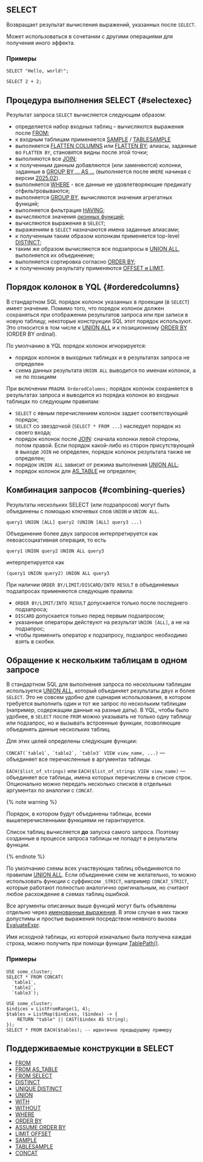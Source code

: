## SELECT

Возвращает результат вычисления выражений, указанных после `SELECT`.

Может использоваться в сочетании с другими операциями для получения иного эффекта.

### Примеры

```yql
SELECT "Hello, world!";
```

```yql
SELECT 2 + 2;
```


## Процедура выполнения SELECT {#selectexec}

Результат запроса `SELECT` вычисляется следующим образом:

* определяется набор входных таблиц – вычисляются выражения после [FROM](../select/from.md);
* к входным таблицам применяется [SAMPLE](sample.md) / [TABLESAMPLE](sample.md)
* выполняется [FLATTEN COLUMNS](../flatten.md#flatten-columns) или [FLATTEN BY](../flatten.md); алиасы, заданные во `FLATTEN BY`, становятся видны после этой точки;
* выполняются все [JOIN](../join.md);
* к полученным данным добавляются (или заменяются) колонки, заданные в [GROUP BY ... AS ...](../group_by.md) (выполняется после `WHERE` начиная с версии [2025.02](../../changelog/2025.02.md#group-by-expr-alias-where)).
* выполняется [WHERE](where.md) - все данные не удовлетворяющие предикату отфильтровываются;
* выполняется [GROUP BY](../group_by.md), вычисляются значения агрегатных функций;
* выполняется фильтрация [HAVING](../group_by.md#having);
* вычисляются значения [оконных функций](../window.md);
* вычисляются выражения в `SELECT`;
* выражениям в `SELECT` назначаются имена заданные алиасами;
* к полученным таким образом колонкам применяется top-level [DISTINCT](distinct.md);
* таким же образом вычисляются все подзапросы в [UNION ALL](union.md#union-all), выполняется их объединение;
* выполняется сортировка согласно [ORDER BY](order_by.md);
* к полученному результату применяются [OFFSET и LIMIT](limit_offset.md).

## Порядок колонок в YQL {#orderedcolumns}

В стандартном SQL порядок колонок указанных в проекции (в `SELECT`) имеет значение. Помимо того, что порядок колонок должен сохраняться при отображении результатов запроса или при записи в новую таблицу, некоторые конструкции SQL этот порядок используют.
Это относится в том числе к [UNION ALL](union.md#union-all) и к позиционному [ORDER BY](order_by.md) (ORDER BY ordinal).

По умолчанию в YQL порядок колонок игнорируется:

* порядок колонок в выходных таблицах и в результатах запроса не определен
* схема данных результата `UNION ALL` выводится по именам колонок, а не по позициям

При включении `PRAGMA OrderedColumns;` порядок колонок сохраняется в результатах запроса и выводится из порядка колонок во входных таблицах по следующим правилам:

* `SELECT` с явным перечислением колонок задает соответствующий порядок;
* `SELECT` со звездочкой (`SELECT * FROM ...`) наследует порядок из своего входа;
* порядок колонок после [JOIN](../join.md): сначала колонки левой стороны, потом правой. Если порядок какой-либо из сторон присутствующей в выходе `JOIN` не определен, порядок колонок результата также не определен;
* порядок `UNION ALL` зависит от режима выполнения [UNION ALL](union.md#union-all);
* порядок колонок для [AS_TABLE](from_as_table.md) не определен;


## Комбинация запросов {#combining-queries}

Результаты нескольких SELECT (или подзапросов) могут быть объединены с помощью ключевых слов `UNION` и `UNION ALL`.

```yql
query1 UNION [ALL] query2 (UNION [ALL] query3 ...)
```

Объединение более двух запросов интерпретируется как левоассоциативная операция, то есть

```yql
query1 UNION query2 UNION ALL query3
```

интерпретируется как

```yql
(query1 UNION query2) UNION ALL query3
```

При наличии `ORDER BY/LIMIT/DISCARD/INTO RESULT` в объединяемых подзапросах применяются следующие правила:

* `ORDER BY/LIMIT/INTO RESULT` допускается только после последнего подзапроса;
* `DISCARD` допускается только перед первым подзапросом;
* указанные операторы действуют на результат `UNION [ALL]`, а не на подзапрос;
* чтобы применить оператор к подзапросу, подзапрос необходимо взять в скобки.


## Обращение к нескольким таблицам в одном запросе

В стандартном SQL для выполнения запроса по нескольким таблицам используется [UNION ALL](../select/union.md#union_all), который объединяет результаты двух и более `SELECT`. Это не совсем удобно для сценария использования, в котором требуется выполнить один и тот же запрос по нескольким таблицам (например, содержащим данные на разные даты). В YQL, чтобы было удобнее, в `SELECT` после `FROM` можно указывать не только одну таблицу или подзапрос, но и вызывать встроенные функции, позволяющие объединять данные нескольких таблиц.

Для этих целей определены следующие функции:

```CONCAT(`table1`, `table2`, `table3` VIEW view_name, ...)``` — объединяет все перечисленные в аргументах таблицы.

`EACH($list_of_strings)` или `EACH($list_of_strings VIEW view_name)` — объединяет все таблицы, имена которых перечислены в списке строк. Опционально можно передать несколько списков в отдельных аргументах по аналогии с `CONCAT`.

{% note warning %}

Порядок, в котором будут объединены таблицы, всеми вышеперечисленными функциями не гарантируется.

Список таблиц вычисляется **до** запуска самого запроса. Поэтому созданные в процессе запроса таблицы не попадут в результаты функции.

{% endnote %}

По умолчанию схемы всех участвующих таблиц объединяются по правилам [UNION ALL](../select/index.md#union_all). Если объединение схем не желательно, то можно использовать функции с суффиксом `_STRICT`, например `CONCAT_STRICT`, которые работают полностью аналогично оригинальным, но считают любое расхождение в схемах таблиц ошибкой.

Все аргументы описанных выше функций могут быть объявлены отдельно через [именованные выражения](../expressions.md#named-nodes). В этом случае в них также допустимы и простые выражения посредством неявного вызова [EvaluateExpr](../../builtins/basic.md#evaluate_expr_atom).

Имя исходной таблицы, из которой изначально была получена каждая строка, можно получить при помощи функции [TablePath()](../../builtins/basic.md#tablepath).

### Примеры

```yql
USE some_cluster;
SELECT * FROM CONCAT(
  `table1`,
  `table2`,
  `table3`);
```

```yql
USE some_cluster;
$indices = ListFromRange(1, 4);
$tables = ListMap($indices, ($index) -> {
    RETURN "table" || CAST($index AS String);
});
SELECT * FROM EACH($tables); -- идентично предыдущему примеру
```

## Поддерживаемые конструкции в SELECT

* [FROM](from.md)
* [FROM AS_TABLE](from_as_table.md)
* [FROM SELECT](from_select.md)
* [DISTINCT](distinct.md)
* [UNIQUE DISTINCT](unique_distinct_hints.md)
* [UNION](union.md)
* [WITH](with.md)
* [WITHOUT](without.md)
* [WHERE](where.md)
* [ORDER BY](order_by.md)
* [ASSUME ORDER BY](assume_order_by.md)
* [LIMIT OFFSET](limit_offset.md)
* [SAMPLE](sample.md)
* [TABLESAMPLE](sample.md)
* [CONCAT](concat.md)
